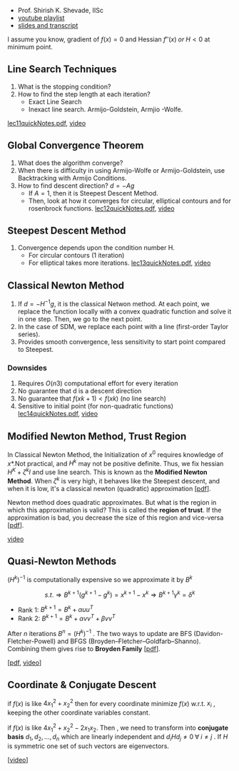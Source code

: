 
- Prof. Shirish K. Shevade, IISc
- [youtube playlist](https://www.youtube.com/playlist?list=PL6EA0722B99332589)
- [slides and transcript](https://nptel.ac.in/courses/106108056)

I assume you know, gradient of $f(x) = 0$ and Hessian $f''(x) \; or \; H < 0$  at minimum point.

## Line Search Techniques

1. What is the stopping condition?
2. How to find the step length at each iteration?
	- Exact Line Search
	- Inexact line search. Armijo-Goldstein, Armjio -Wolfe.

[lec11quickNotes.pdf](https://ajaygunalan.github.io/assets/optimisation/lec11.pdf), [video](https://www.youtube.com/watch?v=8tqaXIM6kEE&list=PL6EA0722B99332589&index=12)

## Global Convergence Theorem

1. What does the algorithm converge?
2. When there is difficulty in using Armijo-Wolfe or Armijo-Goldstein, use Backtracking with Armijo Conditions.
3. How to find descent direction? $d = -Ag$ 
	- If $A=1$, then it is Steepest Descent Method.
	- Then, look at how it converges for circular, elliptical contours and for rosenbrock functions.
[lec12quickNotes.pdf](https://ajaygunalan.github.io/assets/optimisation/lec12.pdf), [video](https://www.youtube.com/watch?v=0UIt48Dt-5c&list=PL6EA0722B99332589&index=12)

## Steepest Descent Method
1. Convergence depends upon the condition number H.
	- For circular contours (1 iteration)
	- For elliptical takes more iterations.
[lec13quickNotes.pdf](https://ajaygunalan.github.io/assets/optimisation/lec13.pdf), [video](https://www.youtube.com/watch?v=V64HwFDLnoc&list=PL6EA0722B99332589&index=13)

## Classical Newton Method
1. If $d = -H^{-1}g$, it is the classical Netwon method. At each point, we replace the function locally with a convex quadratic function and solve it in one step. Then, we go to the next point.
2. In the case of SDM, we replace each point with a line (first-order Taylor series).
3. Provides smooth convergence, less sensitivity to start point compared to Steepest.
### Downsides
1. Requires $O(n3)$ computational effort for every iteration
2. No guarantee that d is a descent direction
3. No guarantee that $f (xk+1) < f (xk)$ (no line search)
4. Sensitive to initial point (for non-quadratic functions)
[lec14quickNotes.pdf](https://ajaygunalan.github.io/assets/optimisation/lec14.pdf), [video](https://www.youtube.com/watch?v=QnLvBNp8gkg&list=PL6EA0722B99332589&index=14)

## Modified Newton Method, Trust Region

In Classical Newton Method, the Initialization of $x^0$ requires knowledge of $x*$.Not practical, and $H^k$ may not be positive definite. Thus, we fix hessian  $H^K + \zeta^kI$ and use line search. This is known as the **Modified Newton Method**. When $\zeta^k$ is very high, it behaves like the Steepest descent, and when it is low, it's a classical newton (quadratic) approximation [[pdf](https://ajaygunalan.github.io/assets/optimisation/lec15modifiedNewton.pdf)].

Newton method does quadratic approximates. But what is the region in which this approximation is valid? This is called the **region of trust**. If the approximation is bad, you decrease the size of this region and vice-versa [[pdf](https://ajaygunalan.github.io/assets/optimisation/lec15trustRegion.pdf)].




[video](https://www.youtube.com/watch?v=Xxi8Cro-ssQ&list=PL6EA0722B99332589&index=1)

## Quasi-Newton Methods 


$(H^k)^{-1}$ is computationally expensive so  we approximate it by $B^k$  

$$s.t. \Longrightarrow B^{k+1}(g^{k+1}-g^k) = x^{k+1}-x^k \Longrightarrow B^{k+1}\gamma^k = \delta^k$$

- Rank 1: $B^{k+1} = B^k +\alpha uu^T$ 
- Rank 2: $B^{k+1} = B^k +\alpha vv^T +\beta vv^T$

After $n$ iterations $B^n = (H^k)^{-1}$ . The two ways to update are BFS (Davidon-Fletcher-Powell) and  BFGS (Broyden–Fletcher–Goldfarb–Shanno). Combining them gives rise to **Broyden Family** [[pdf](https://ajaygunalan.github.io/assets/optimisation/BroydenFamily.pdf)].

[[pdf](https://ajaygunalan.github.io/assets/optimisation/lec17quasiNewton.pdf), [video](https://www.youtube.com/watch?v=XpPvsMhxwSM&list=PL6EA0722B99332589&index=18)]

## Coordinate & Conjugate Descent

if $f(x)$ is like $4x^2_1 +x^2_2$ then for every coordinate minimize
$f(x)$  w.r.t.  $x_i$ , keeping the other coordinate variables constant. 

if $f(x)$ is like  $4x^2_1 +x^2_2 - 2x_1x_2$. Then , we need to transform into **conjugate basis** $d_1, d_2, ...,d_n$ which are linearly independent and $d_iHd_j \ne 0 \; \forall \; i \ne j$ . If $H$ is symmetric one set of such vectors are eigenvectors. 


[[video](https://www.youtube.com/watch?v=ih6z8Gi1MlY&list=PL6EA0722B99332589&index=18)]
 
